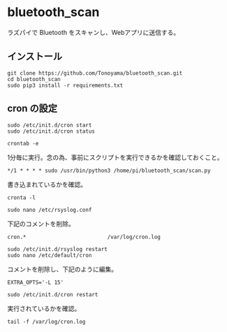 # bluetooth_scan

ラズパイで Bluetooth をスキャンし、Webアプリに送信する。

## インストール

```sell
git clone https://github.com/Tonoyama/bluetooth_scan.git
cd bluetooth_scan
sudo pip3 install -r requirements.txt
```

## cron の設定

```shell
sudo /etc/init.d/cron start
sudo /etc/init.d/cron status
```

```shell
crontab -e
```

1分毎に実行。念の為、事前にスクリプトを実行できるかを確認しておくこと。

```
*/1 * * * * sudo /usr/bin/python3 /home/pi/bluetooth_scan/scan.py
```

書き込まれているかを確認。

```
cronta -l
```

```shell
sudo nano /etc/rsyslog.conf
```

下記のコメントを削除。

```
cron.*                          /var/log/cron.log
```

```shell
sudo /etc/init.d/rsyslog restart
sudo nano /etc/default/cron
```

コメントを削除し、下記のように編集。

```
EXTRA_OPTS='-L 15'
```

```shell
sudo /etc/init.d/cron restart
```

実行されているかを確認。

```
tail -f /var/log/cron.log
```
